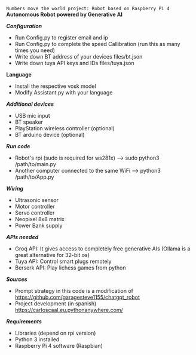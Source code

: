 ``Numbers move the world project: Robot based on Raspberry Pi 4``
**Autonomous Robot powered by Generative AI**

***Configuration***
- Run Config.py to register email and ip
- Run Config.py to complete the speed Callibration (run this as many times you need)
- Write down BT address of your devices files/bt.json
- Write down tuya API keys and IDs files/tuya.json

**Language**
- Install the respective vosk model
- Modify Assistant.py with your language

***Additional devices***
- USB mic input
- BT speaker
- PlayStation wireless controller (optional)
- BT arduino device (optional)

***Run code***
- Robot's rpi (sudo is required for ws281x) --> sudo python3 /path/to/main.py
- Another computer connected to the same WiFi --> python3 /path/to/App.py

***Wiring***
- Ultrasonic sensor
- Motor controller
- Servo controller
- Neopixel 8x8 matrix
- Power Bank supply

***APIs needed***
- Groq API: It gives access to completely free generative AIs (Ollama is a great alternative for 32-bit os)
- Tuya API: Control smart plugs remotely
- Berserk API: Play lichess games from python

***Sources***
- Prompt strategy in this code is a modification of https://github.com/garagesteve1155/chatgpt_robot
- Project development (in spanish) https://carloscaal.eu.pythonanywhere.com/

***Requirements***
- Libraries (depend on rpi version)
- Python 3 installed
- Raspberry Pi 4 software (Raspbian)